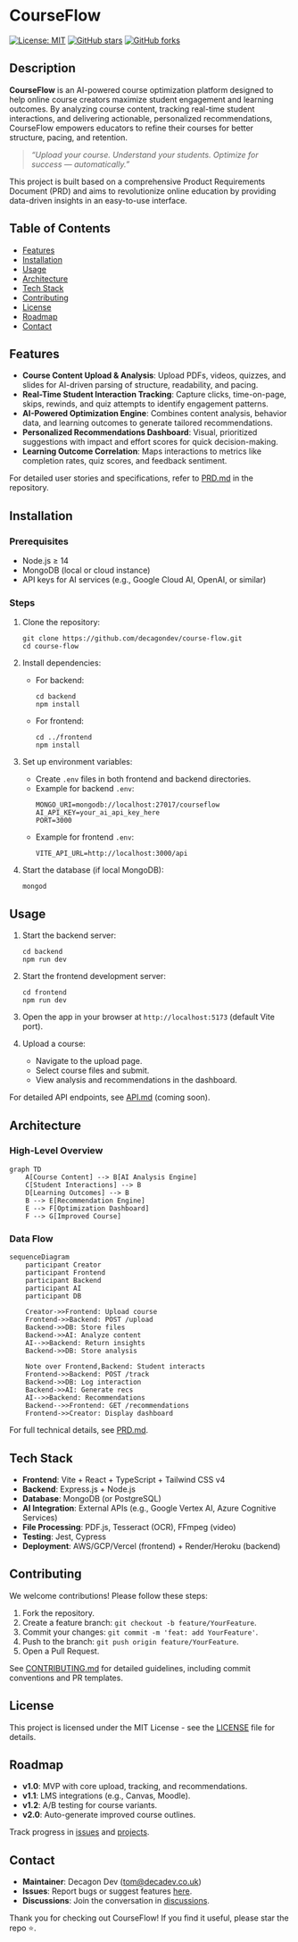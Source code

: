 # CourseFlow

[![License: MIT](https://img.shields.io/badge/License-MIT-yellow.svg)](https://opensource.org/licenses/MIT)
[![GitHub stars](https://img.shields.io/github/stars/decagondev/course-flow)](https://github.com/decagondev/course-flow/stargazers)
[![GitHub forks](https://img.shields.io/github/forks/decagondev/course-flow)](https://github.com/decagondev/course-flow/network)

## Description

**CourseFlow** is an AI-powered course optimization platform designed to help online course creators maximize student engagement and learning outcomes. By analyzing course content, tracking real-time student interactions, and delivering actionable, personalized recommendations, CourseFlow empowers educators to refine their courses for better structure, pacing, and retention.

> *“Upload your course. Understand your students. Optimize for success — automatically.”*

This project is built based on a comprehensive Product Requirements Document (PRD) and aims to revolutionize online education by providing data-driven insights in an easy-to-use interface.

## Table of Contents

- [Features](#features)
- [Installation](#installation)
- [Usage](#usage)
- [Architecture](#architecture)
- [Tech Stack](#tech-stack)
- [Contributing](#contributing)
- [License](#license)
- [Roadmap](#roadmap)
- [Contact](#contact)

## Features

- **Course Content Upload & Analysis**: Upload PDFs, videos, quizzes, and slides for AI-driven parsing of structure, readability, and pacing.
- **Real-Time Student Interaction Tracking**: Capture clicks, time-on-page, skips, rewinds, and quiz attempts to identify engagement patterns.
- **AI-Powered Optimization Engine**: Combines content analysis, behavior data, and learning outcomes to generate tailored recommendations.
- **Personalized Recommendations Dashboard**: Visual, prioritized suggestions with impact and effort scores for quick decision-making.
- **Learning Outcome Correlation**: Maps interactions to metrics like completion rates, quiz scores, and feedback sentiment.

For detailed user stories and specifications, refer to [PRD.md](PRD.md) in the repository.

## Installation

### Prerequisites

- Node.js ≥ 14
- MongoDB (local or cloud instance)
- API keys for AI services (e.g., Google Cloud AI, OpenAI, or similar)

### Steps

1. Clone the repository:
   ```
   git clone https://github.com/decagondev/course-flow.git
   cd course-flow
   ```

2. Install dependencies:
   - For backend:
     ```
     cd backend
     npm install
     ```
   - For frontend:
     ```
     cd ../frontend
     npm install
     ```

3. Set up environment variables:
   - Create `.env` files in both frontend and backend directories.
   - Example for backend `.env`:
     ```
     MONGO_URI=mongodb://localhost:27017/courseflow
     AI_API_KEY=your_ai_api_key_here
     PORT=3000
     ```
   - Example for frontend `.env`:
     ```
     VITE_API_URL=http://localhost:3000/api
     ```

4. Start the database (if local MongoDB):
   ```
   mongod
   ```

## Usage

1. Start the backend server:
   ```
   cd backend
   npm run dev
   ```

2. Start the frontend development server:
   ```
   cd frontend
   npm run dev
   ```

3. Open the app in your browser at `http://localhost:5173` (default Vite port).

4. Upload a course:
   - Navigate to the upload page.
   - Select course files and submit.
   - View analysis and recommendations in the dashboard.

For detailed API endpoints, see [API.md](API.md) (coming soon).

## Architecture

### High-Level Overview

```mermaid
graph TD
    A[Course Content] --> B[AI Analysis Engine]
    C[Student Interactions] --> B
    D[Learning Outcomes] --> B
    B --> E[Recommendation Engine]
    E --> F[Optimization Dashboard]
    F --> G[Improved Course]
```

### Data Flow

```mermaid
sequenceDiagram
    participant Creator
    participant Frontend
    participant Backend
    participant AI
    participant DB

    Creator->>Frontend: Upload course
    Frontend->>Backend: POST /upload
    Backend->>DB: Store files
    Backend->>AI: Analyze content
    AI-->>Backend: Return insights
    Backend->>DB: Store analysis

    Note over Frontend,Backend: Student interacts
    Frontend->>Backend: POST /track
    Backend->>DB: Log interaction
    Backend->>AI: Generate recs
    AI-->>Backend: Recommendations
    Backend-->>Frontend: GET /recommendations
    Frontend->>Creator: Display dashboard
```

For full technical details, see [PRD.md](PRD.md).

## Tech Stack

- **Frontend**: Vite + React + TypeScript + Tailwind CSS v4
- **Backend**: Express.js + Node.js
- **Database**: MongoDB (or PostgreSQL)
- **AI Integration**: External APIs (e.g., Google Vertex AI, Azure Cognitive Services)
- **File Processing**: PDF.js, Tesseract (OCR), FFmpeg (video)
- **Testing**: Jest, Cypress
- **Deployment**: AWS/GCP/Vercel (frontend) + Render/Heroku (backend)

## Contributing

We welcome contributions! Please follow these steps:

1. Fork the repository.
2. Create a feature branch: `git checkout -b feature/YourFeature`.
3. Commit your changes: `git commit -m 'feat: add YourFeature'`.
4. Push to the branch: `git push origin feature/YourFeature`.
5. Open a Pull Request.

See [CONTRIBUTING.md](CONTRIBUTING.md) for detailed guidelines, including commit conventions and PR templates.

## License

This project is licensed under the MIT License - see the [LICENSE](LICENSE) file for details.

## Roadmap

- **v1.0**: MVP with core upload, tracking, and recommendations.
- **v1.1**: LMS integrations (e.g., Canvas, Moodle).
- **v1.2**: A/B testing for course variants.
- **v2.0**: Auto-generate improved course outlines.

Track progress in [issues](https://github.com/decagondev/course-flow/issues) and [projects](https://github.com/decagondev/course-flow/projects).

## Contact

- **Maintainer**: Decagon Dev (tom@decadev.co.uk)
- **Issues**: Report bugs or suggest features [here](https://github.com/decagondev/course-flow/issues).
- **Discussions**: Join the conversation in [discussions](https://github.com/decagondev/course-flow/discussions).

Thank you for checking out CourseFlow! If you find it useful, please star the repo ⭐.
